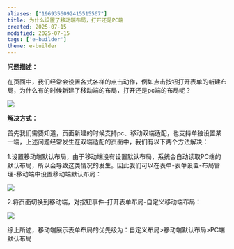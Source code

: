 ```yaml
---
aliases: ["1969356092415515567"]
title: 为什么设置了移动端布局，打开还是PC端
created: 2025-07-15
modified: 2025-07-15
tags: ['e-builder']
theme: e-builder
---
```


**问题描述：**

在页面中，我们经常会设置各式各样的点击动作，例如点击按钮打开表单的新建布局，为什么有的时候新建了移动端的布局，打开还是pc端的布局呢？

![](b67bbb2447cac2186bbd00f630b3d4bc.jpg)

**解决方式：**

首先我们需要知道，页面新建的时候支持pc、移动双端适配，也支持单独设置某一端，上述问题经常发生在双端适配的页面中，我们有以下两个方法解决：

1.设置移动端默认布局，由于移动端没有设置默认布局，系统会自动读取PC端的默认布局，所以会导致这类情况的发生。因此我们可以在表单-表单设置-布局管理-移动端中设置移动端默认布局：

![](8af2ea0f5a6f44d9e2ed738a977c4be7.jpg)

2.将页面切换到移动端，对按钮事件-打开表单布局-自定义移动端布局：

![](50c5f509dc8e49b2573ac2ee53454472.jpg)

综上所述，移动端展示表单布局的优先级为：自定义布局>移动端默认布局>PC端默认布局